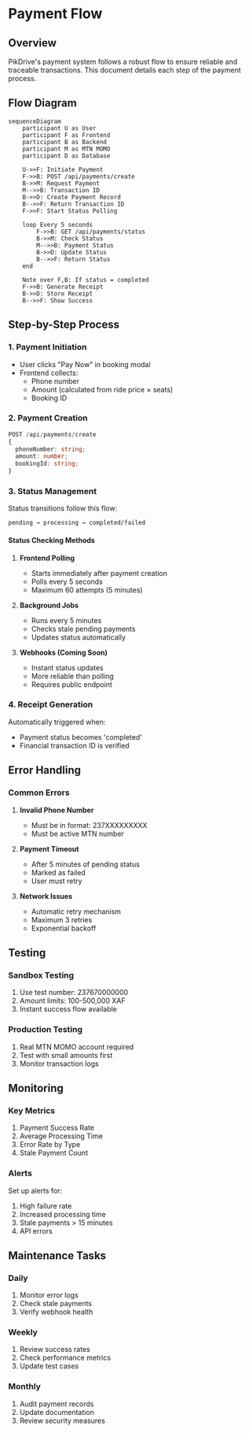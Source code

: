 # Payment Flow

## Overview
PikDrive's payment system follows a robust flow to ensure reliable and traceable transactions. This document details each step of the payment process.

## Flow Diagram
```mermaid
sequenceDiagram
    participant U as User
    participant F as Frontend
    participant B as Backend
    participant M as MTN MOMO
    participant D as Database

    U->>F: Initiate Payment
    F->>B: POST /api/payments/create
    B->>M: Request Payment
    M-->>B: Transaction ID
    B->>D: Create Payment Record
    B-->>F: Return Transaction ID
    F->>F: Start Status Polling
    
    loop Every 5 seconds
        F->>B: GET /api/payments/status
        B->>M: Check Status
        M-->>B: Payment Status
        B->>D: Update Status
        B-->>F: Return Status
    end

    Note over F,B: If status = completed
    F->>B: Generate Receipt
    B->>D: Store Receipt
    B-->>F: Show Success
```

## Step-by-Step Process

### 1. Payment Initiation
- User clicks "Pay Now" in booking modal
- Frontend collects:
  - Phone number
  - Amount (calculated from ride price × seats)
  - Booking ID

### 2. Payment Creation
```typescript
POST /api/payments/create
{
  phoneNumber: string;
  amount: number;
  bookingId: string;
}
```

### 3. Status Management
Status transitions follow this flow:
```
pending → processing → completed/failed
```

#### Status Checking Methods
1. **Frontend Polling**
   - Starts immediately after payment creation
   - Polls every 5 seconds
   - Maximum 60 attempts (5 minutes)

2. **Background Jobs**
   - Runs every 5 minutes
   - Checks stale pending payments
   - Updates status automatically

3. **Webhooks (Coming Soon)**
   - Instant status updates
   - More reliable than polling
   - Requires public endpoint

### 4. Receipt Generation
Automatically triggered when:
- Payment status becomes 'completed'
- Financial transaction ID is verified

## Error Handling

### Common Errors
1. **Invalid Phone Number**
   - Must be in format: 237XXXXXXXXX
   - Must be active MTN number

2. **Payment Timeout**
   - After 5 minutes of pending status
   - Marked as failed
   - User must retry

3. **Network Issues**
   - Automatic retry mechanism
   - Maximum 3 retries
   - Exponential backoff

## Testing

### Sandbox Testing
1. Use test number: 237670000000
2. Amount limits: 100-500,000 XAF
3. Instant success flow available

### Production Testing
1. Real MTN MOMO account required
2. Test with small amounts first
3. Monitor transaction logs

## Monitoring

### Key Metrics
1. Payment Success Rate
2. Average Processing Time
3. Error Rate by Type
4. Stale Payment Count

### Alerts
Set up alerts for:
1. High failure rate
2. Increased processing time
3. Stale payments > 15 minutes
4. API errors

## Maintenance Tasks

### Daily
1. Monitor error logs
2. Check stale payments
3. Verify webhook health

### Weekly
1. Review success rates
2. Check performance metrics
3. Update test cases

### Monthly
1. Audit payment records
2. Update documentation
3. Review security measures
